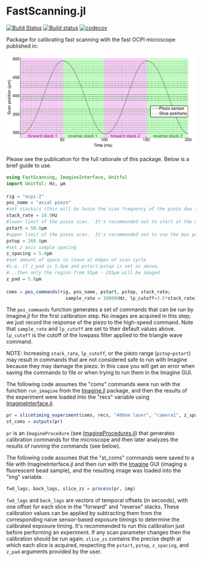 # FastScanning.jl

[![Build Status](https://travis-ci.com/HolyLab/FastScanning.jl.svg?branch=master)](https://travis-ci.com/HolyLab/FastScanning.jl)
[![Build status](https://ci.appveyor.com/api/projects/status/ojb4egwp9527kqy9/branch/master?svg=true)](https://ci.appveyor.com/project/Cody-G/fastscanning-jl/branch/master)
[![codecov](https://codecov.io/gh/HolyLab/FastScanning.jl/branch/master/graph/badge.svg)](https://codecov.io/gh/HolyLab/FastScanning.jl)

Package for calibrating fast scanning with the fast OCPI microscope published in:

![alt text](images/bidi_diagram.png)

Please see the publication for the full rationale of this package.  Below is a brief guide to use.

```julia
using FastScanning, ImagineInterface, Unitful
import Unitful: Hz, μm

rig = "ocpi-2"
pos_name = "axial piezo"
#set stacks/s (this will be twice the scan frequency of the piezo due to bidirectional imaging)
stack_rate = 10.0Hz
#lower limit of the piezo scan.  It's recommended not to start at the min position (0μm)
pstart = 50.0μm
#upper limit of the piezo scan.  It's recommended not to use the max position.
pstop = 260.0μm
#set z axis sample spacing
z_spacing = 5.0μm
#set amount of space to leave at edges of scan cycle
#i.e. if z_pad is 5.0μm and pstart:pstop is set as above,
#...then only the region from 55μm - 255μm will be imaged
z_pad = 5.0μm

coms = pos_commands(rig, pos_name, pstart, pstop, stack_rate;
                      sample_rate = 100000Hz, lp_cutoff=3.5*stack_rate)
```

The `pos_commands` function generates a set of commands that can be run by Imagine.jl
for the first calibration step.  No images are acquired in this step; we just record
the response of the piezo to the high-speed command. Note that `sample_rate` and
`lp_cutoff` are set to their default values above. `lp_cutoff` is the cutoff of the
lowpass filter applied to the triangle wave command.

NOTE: Increasing `stack_rate`, `lp_cutoff`, or the piezo range (`pstop`-`pstart`) may result in commands that
are not considered safe to run with Imagine because they may damage the piezo.
In this case you will get an error when saving the commands to
file or when trying to run them in the Imagine GUI.

The following code assumes the "coms" commands were run with the function `run_imagine`
from the [Imagine.jl](https://github.com/HolyLab/Imagine.jl) package, and then the results of the experiment
were loaded into the "recs" variable using [ImagineInterface.jl](https://github.com/HolyLab/ImagineInterface.jl).

```julia
pr = slicetiming_experiment(coms, recs, "488nm laser", "camera1", z_spacing, z_pad; subpixel=true)
st_coms = outputs(pr)
```

`pr` is an `ImagineProcedure` (see [ImagineProcedures.jl](https://github.com/HolyLab/ImagineProcedures.jl)) that generates
calibration commands for the microscope and then later analyzes the results of running the commands (see below).

The following code assumes that the "st_coms" commands were saved to a file with
ImagineInterface.jl and then run with the [Imagine](https://github.com/HolyLab/Imagine) GUI (imaging a
fluorescent bead sample), and the resulting image was loaded into the "img" variable.

```julia
fwd_lags, back_lags, slice_zs = process(pr, img)
```

`fwd_lags` and `back_lags` are vectors of temporal offsets (in seconds), with one offset for each
slice in the "forward" and "reverse" stacks.  These calibration values can be applied
by subtracting them from the corresponding naive sensor-based exposure timings to determine the
calibrated exposure timing.  It's recommended to run this calibration just before performing
an experiment.  If any scan parameter changes then the calibration should be run again.
`slice_zs` contains the precise depth at which each slice is acquired, respecting the `pstart`,
`pstop`, `z_spacing`, and `z_pad` arguments provided by the user.
